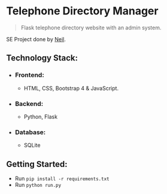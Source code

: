 # Telephone Directory Manager

> Flask telephone directory website with an admin system.

SE Project done by [Neil](https://github.com/NeilBotelho).

## Technology Stack:
- ### Frontend:
  - HTML, CSS, Bootstrap 4 & JavaScript.
- ### Backend:
  - Python, Flask
- ### Database:
  - SQLite

## Getting Started:
- Run `pip install -r requirements.txt`
- Run `python run.py`
